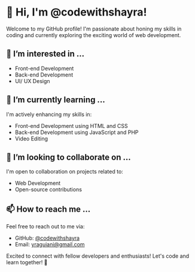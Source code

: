 # 👋 Hi, I'm @codewithshayra!

Welcome to my GitHub profile! I'm passionate about honing my skills in coding and currently exploring the exciting world of web development.

## 👀 I’m interested in ...

- Front-end Development
- Back-end Development
- UI/ UX Design

## 🌱 I’m currently learning ...

I'm actively enhancing my skills in:

- Front-end Development using HTML and CSS
- Back-end Development using JavaScript and PHP
- Video Editing

## 💞️ I’m looking to collaborate on ...

I'm open to collaboration on projects related to:

- Web Development
- Open-source contributions

## 📫 How to reach me ...

Feel free to reach out to me via:

- GitHub: [@codewithshayra](https://github.com/codewithshayra)
- Email: yraguiani@gmail.com

Excited to connect with fellow developers and enthusiasts! Let's code and learn together! 🚀


<!---
codewithshayra/codewithshayra is a ✨ special ✨ repository because its `README.md` (this file) appears on your GitHub profile.
You can click the Preview link to take a look at your changes.
--->
